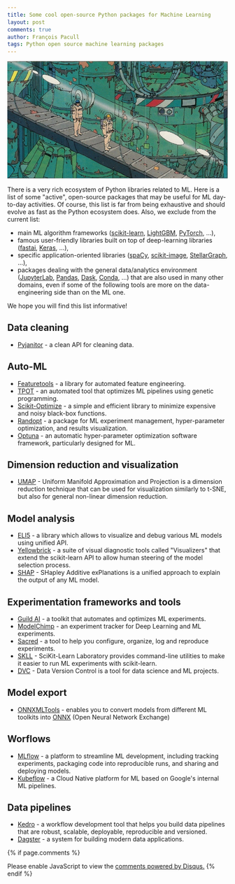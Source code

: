 ```yaml
---
title: Some cool open-source Python packages for Machine Learning
layout: post
comments: true
author: François Pacull
tags: Python open source machine learning packages
---
```


![jpg](/img/2019-07-11_01/moebius_01.jpg)

There is a very rich ecosystem of Python libraries related to ML. Here is a list of some "active", open-source packages that may be useful for ML day-to-day activities. Of course, this list is far from being exhaustive and should evolve as fast as the Python ecosystem does. Also, we exclude from the current list: 
* main ML algorithm frameworks ([scikit-learn](https://github.com/scikit-learn/scikit-learn), [LightGBM](https://github.com/microsoft/LightGBM), [PyTorch](https://github.com/pytorch/pytorch), ...), 
* famous user-friendly libraries built on top of deep-learning libraries ([fastai](https://github.com/fastai/fastai), [Keras](https://github.com/keras-team/keras), ...), 
* specific application-oriented libraries ([spaCy](https://github.com/explosion/spaCy), [scikit-image](https://github.com/scikit-image/scikit-image), [StellarGraph](https://github.com/stellargraph/stellargraph), ...),
* packages dealing with the general data/analytics environment ([JupyterLab](https://github.com/jupyterlab/jupyterlab), [Pandas](https://github.com/pandas-dev/pandas), [Dask](https://github.com/dask/dask), [Conda](https://github.com/conda/conda), ...) that are also used in many other domains, even if some of the following tools are more on the data-engineering side than on the ML one.

We hope you will find this list informative!

## Data cleaning

* [Pyjanitor](https://github.com/ericmjl/pyjanitor) - a clean API for cleaning data.

## Auto-ML

* [Featuretools](https://github.com/Featuretools/featuretools) - a library for automated feature engineering.
* [TPOT](https://github.com/EpistasisLab/tpot) - an automated tool that optimizes ML pipelines using genetic programming.
* [Scikit-Optimize](https://github.com/scikit-optimize/scikit-optimize) - a simple and efficient library to minimize expensive and noisy black-box functions.
* [Randopt](https://github.com/seba-1511/randopt) - a package for ML experiment management, hyper-parameter optimization, and results visualization.
* [Optuna](https://github.com/pfnet/optuna/) - an automatic hyper-parameter optimization software framework, particularly designed for ML.

## Dimension reduction and visualization

* [UMAP](https://github.com/lmcinnes/umap) - Uniform Manifold Approximation and Projection is a dimension reduction technique that can be used for visualization similarly to t-SNE, but also for general non-linear dimension reduction.

## Model analysis

* [ELI5](https://github.com/TeamHG-Memex/eli5) - a library which allows to visualize and debug various ML models using unified API.
* [Yellowbrick](https://github.com/DistrictDataLabs/yellowbrick) - a suite of visual diagnostic tools called "Visualizers" that extend the scikit-learn API to allow human steering of the model selection process.
* [SHAP](https://github.com/slundberg/shap) - SHapley Additive exPlanations is a unified approach to explain the output of any ML model.

## Experimentation frameworks and tools

* [Guild AI](https://github.com/guildai/guildai) - a toolkit that automates and optimizes ML experiments.
* [ModelChimp](https://github.com/ModelChimp/modelchimp) - an experiment tracker for Deep Learning and ML experiments.
* [Sacred](https://github.com/IDSIA/sacred) - a tool to help you configure, organize, log and reproduce experiments.
* [SKLL](https://github.com/EducationalTestingService/skll) - SciKit-Learn Laboratory provides command-line utilities to make it easier to run ML experiments with scikit-learn.
* [DVC](https://github.com/iterative/dvc) - Data Version Control is a tool for data science and ML projects.

## Model export

* [ONNXMLTools](https://github.com/onnx/onnxmltools) - enables you to convert models from different ML toolkits into [ONNX](https://onnx.ai/) (Open Neural Network Exchange)

## Worflows

* [MLflow](https://github.com/mlflow/mlflow/) - a platform to streamline ML development, including tracking experiments, packaging code into reproducible runs, and sharing and deploying models.
* [Kubeflow](https://github.com/kubeflow/kubeflow) - a Cloud Native platform for ML based on Google's internal ML pipelines.

## Data pipelines

* [Kedro](https://github.com/quantumblacklabs/kedro) - a workflow development tool that helps you build data pipelines that are robust, scalable, deployable, reproducible and versioned.
* [Dagster](https://github.com/dagster-io/dagster) - a system for building modern data applications.


{% if page.comments %}
<div id="disqus_thread"></div>
<script>

/**
*  RECOMMENDED CONFIGURATION VARIABLES: EDIT AND UNCOMMENT THE SECTION BELOW TO INSERT DYNAMIC VALUES FROM YOUR PLATFORM OR CMS.
*  LEARN WHY DEFINING THESE VARIABLES IS IMPORTANT: https://disqus.com/admin/universalcode/#configuration-variables*/
/*
var disqus_config = function () {
this.page.url = PAGE_URL;  // Replace PAGE_URL with your page's canonical URL variable
this.page.identifier = PAGE_IDENTIFIER; // Replace PAGE_IDENTIFIER with your page's unique identifier variable
};
*/
(function() { // DON'T EDIT BELOW THIS LINE
var d = document, s = d.createElement('script');
s.src = 'https://aetperf-github-io-1.disqus.com/embed.js';
s.setAttribute('data-timestamp', +new Date());
(d.head || d.body).appendChild(s);
})();
</script>
<noscript>Please enable JavaScript to view the <a href="https://disqus.com/?ref_noscript">comments powered by Disqus.</a></noscript>
{% endif %}
